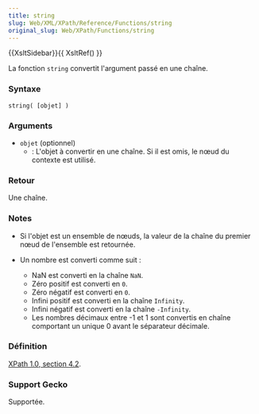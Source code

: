 ```yaml
---
title: string
slug: Web/XML/XPath/Reference/Functions/string
original_slug: Web/XPath/Functions/string
---
```


{{XsltSidebar}}{{ XsltRef() }}

La fonction `string` convertit l'argument passé en une chaîne.

### Syntaxe

```
string( [objet] )
```

### Arguments

- `objet` (optionnel)
  - : L'objet à convertir en une chaîne. Si il est omis, le nœud du contexte est utilisé.

### Retour

Une chaîne.

### Notes

- Si l'objet est un ensemble de nœuds, la valeur de la chaîne du premier nœud de l'ensemble est retournée.
- Un nombre est converti comme suit&nbsp;:

  - NaN est converti en la chaîne `NaN`.
  - Zéro positif est converti en `0`.
  - Zéro négatif est converti en `0`.
  - Infini positif est converti en la chaîne `Infinity`.
  - Infini négatif est converti en la chaîne `-Infinity`.
  - Les nombres décimaux entre -1 et 1 sont convertis en chaîne comportant un unique 0 avant le séparateur décimale.

### Définition

[XPath 1.0, section 4.2](https://www.w3.org/TR/xpath#function-string).

### Support Gecko

Supportée.
